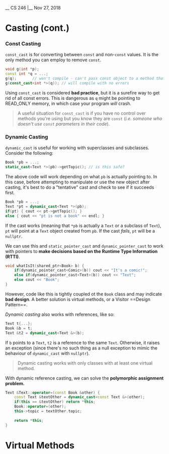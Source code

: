 __ CS 246 |__ Nov 27, 2018

# Casting (cont.)

### Const Casting

`const_cast` is for converting between `const` and non-`const` values. It is the only method you can employ to remove `const`.

```cpp
void g(int *p);
const int *q = ...;
g(q);		// won't compile - can't pass const object to a method that might try mutating it
g(const_cast<int *>(q)); // will compile with no errors
```

Using `const_cast` is considered __bad practice__, but it is a surefire way to get rid of all const errors. This is dangerous  as `q` might be pointing to READ_ONLY memory, in which case your program _will_ crash.

>A useful situation for `const_cast` is if you have no control over methods you're using but you know they are `const` (_i.e. someone who doesn't use `const` parameters in their code_).

### Dynamic Casting

`dynamic_cast` is useful for working with superclasses and subclasses. Consider the following:

```cpp
Book *pb = ...;
static_cast<Text *>(pb)->getTopic(); // is this safe?
```

The above code will work depending on what `pb` is actually pointing to. In this case, before attempting to manipulate or use the new object after casting, it's best to do a "tentative" cast and check to see if it succeeds first.

```cpp
Book *pb = ...;
Text *pt = dynamic_cast<Text *>(pb);
if(pt) { cout << pt->getTopic(); }
else { cout << "pt is not a book" << endl; }
```

If the cast works (meaning that `*pb` is actually a `Text` or a subclass of `Text`), `pt` will point at a `Text` object created from `pb`. If the cast _fails_, `pt` will be a `nullptr`.

We can use this and `static_pointer_cast` and `dynamic_pointer_cast` to work with pointers to __make decisions based on the Runtime Type Information (RTTI)__. 

```cpp
void whatIsIt(shared_ptr<Book> b) {
    if(dynamic_pointer_cast<Comic>(b)) cout << "It's a comic!";
    else if(dynamic_pointer_cast<Text>(b)) cout << "Text";
    else cout << "Book";
}
```

However, code like this is tightly coupled ot the `Book` class and may indicate **bad design**. A better solution is virtual methods, or a Visitor ==Design Pattern==.

_Dynamic casting_ also works with references, like so:

```cpp
Text t{...};
Book &b = t;
Text &t2 = dynamic_cast<Text &>(b); 
```

If `b` points to a `Text`, `t2` is a reference to the same `Text`. Otherwise, it raises an exception (since there's no such thing as a null exception to mimic the behaviour of `dynamic_cast` with `nullptr`).

> Dynamic casting works with only classes with at least one virtual method.

With dynamic reference casting, we can solve the __polymorphic assignment problem.__

```cpp
Text &Text::operator=(const Book &other) {
    const Text &textOther = dynamic_cast<const Text &>(other);
    if(this == &textOther) return *this;
    Book::operator=(other);
    this->topic = textOther.topic;
    
    return *this;
}
```

# Virtual Methods



